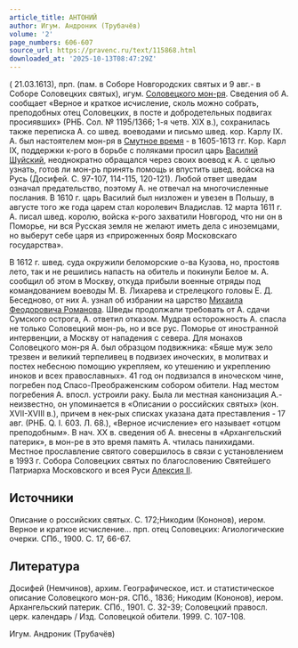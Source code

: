 ```yaml
---
article_title: АНТОНИЙ
author: Игум. Андроник (Трубачёв)
volume: '2'
page_numbers: 606-607
source_url: https://pravenc.ru/text/115868.html
downloaded_at: '2025-10-13T08:47:29Z'
---
```


( 21.03.1613), прп. (пам. в Соборе Новгородских святых и 9 авг.- в Соборе Соловецких святых), игум. [Соловецкого мон-ря](<https://pravenc.ru/text/Соловецкий в честь Преображения Господня ставропигиальный мужской монастырь.html>). Сведения об А. сообщает «Верное и краткое исчисление, сколь можно собрать, преподобных отец Соловецких, в посте и добродетельных подвигах просиявших» (РНБ. Сол. № 1195/1366; 1-я четв. XIX в.), сохранилась также переписка А. со швед. воеводами и письмо швед. кор. Карлу IX. А. был настоятелем мон-ря в [Смутное время](<https://pravenc.ru/text/Смутное время.html>) - в 1605-1613 гг. Кор. Карл IX, поддержки к-рого в борьбе с поляками просил царь [Василий Шуйский](<https://pravenc.ru/text/Василий Шуйский.html>), неоднократно обращался через своих воевод к А. с целью узнать, готов ли мон-рь принять помощь и впустить швед. войска на Русь (Досифей. С. 97-107, 114-115, 120-121). Любой ответ шведам означал предательство, поэтому А. не отвечал на многочисленные послания. В 1610 г. царь Василий был низложен и увезен в Польшу, в августе того же года царем стал королевич Владислав. 12 марта 1611 г. А. писал швед. королю, войска к-рого захватили Новгород, что ни он в Поморье, ни вся Русская земля не желают иметь дела с иноземцами, но выберут себе царя из «прироженных бояр Московскаго государства».

В 1612 г. швед. суда окружили беломорские о-ва Кузова, но, простояв лето, так и не решились напасть на обитель и покинули Белое м. А. сообщил об этом в Москву, откуда прибыли военные отряды под командованием воеводы М. В. Лихарева и стрелецкого головы Е. Д. Беседново, от них А. узнал об избрании на царство [Михаила Феодоровича Романова](<https://pravenc.ru/text/Михаила Феодоровича Романова.html>). Шведы продолжали требовать от А. сдачи Сумского острога, А. ответил отказом. Мудрая осторожность А. спасла не только Соловецкий мон-рь, но и все рус. Поморье от иностранной интервенции, а Москву от нападения с севера. Для монахов Соловецкого мон-ря А. был образцом подвижника: «Бяше муж зело трезвен и великий терпеливец в подвизех иноческих, в молитвах и постех небесною помощию укрепляем, ко утешению и укреплению иноков и всех православных». 41 год он подвизался в иноческом чине, погребен под Спасо-Преображенским собором обители. Над местом погребения А. впосл. устроили раку. Была ли местная канонизация А.- неизвестно, он упоминается в «Описании о российских святых» (кон. XVII-XVIII в.), причем в нек-рых списках указана дата преставления - 17 авг. (РНБ. Q. I. 603. Л. 68.), «Верное исчисление» его называет «отцом преподобным». В нач. ХХ в. сведения об А. внесены в «Архангельский патерик», в мон-ре в это время память А. чтилась панихидами. Местное прославление святого совершилось в связи с установлением в 1993 г. Собора Соловецких святых по благословению Святейшего Патриарха Московского и всея Руси [Алексия II](<https://pravenc.ru/text/АЛЕКСИЙ II.html>).

## Источники

Описание о российских святых. С. 172;Никодим (Кононов), иером. Верное и краткое исчисление... прп. отец Соловецких: Агиологические очерки. СПб., 1900. С. 17, 66-67.

## Литература

Досифей (Немчинов), архим. Географическое, ист. и статистическое описание Соловецкого мон-ря. СПб., 1836; Никодим (Кононов), иером. Архангельский патерик. СПб., 1901. С. 32-39; Соловецкий правосл. церк. календарь / Изд. Соловецкой обители. 1999. С. 107-108.

Игум. Андроник (Трубачёв)
